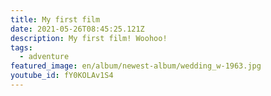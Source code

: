 ```yaml
---
title: My first film
date: 2021-05-26T08:45:25.121Z
description: My first film! Woohoo!
tags:
  - adventure
featured_image: en/album/newest-album/wedding_w-1963.jpg
youtube_id: fY0KOLAv1S4
---
```

